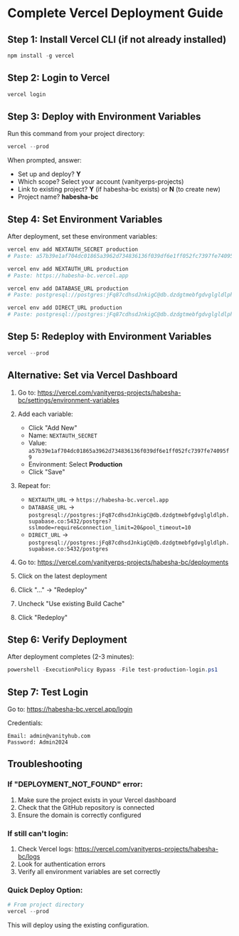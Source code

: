 # Complete Vercel Deployment Guide

## Step 1: Install Vercel CLI (if not already installed)

```powershell
npm install -g vercel
```

## Step 2: Login to Vercel

```powershell
vercel login
```

## Step 3: Deploy with Environment Variables

Run this command from your project directory:

```powershell
vercel --prod
```

When prompted, answer:
- Set up and deploy? **Y**
- Which scope? Select your account (vanityerps-projects)
- Link to existing project? **Y** (if habesha-bc exists) or **N** (to create new)
- Project name? **habesha-bc**

## Step 4: Set Environment Variables

After deployment, set these environment variables:

```powershell
vercel env add NEXTAUTH_SECRET production
# Paste: a57b39e1af704dc01865a3962d734836136f039df6e1ff052fc7397fe74095f9

vercel env add NEXTAUTH_URL production
# Paste: https://habesha-bc.vercel.app

vercel env add DATABASE_URL production
# Paste: postgresql://postgres:jFq87cdhsdJnkigC@db.dzdgtmebfgdvglgldlph.supabase.co:5432/postgres?sslmode=require&connection_limit=20&pool_timeout=10

vercel env add DIRECT_URL production
# Paste: postgresql://postgres:jFq87cdhsdJnkigC@db.dzdgtmebfgdvglgldlph.supabase.co:5432/postgres
```

## Step 5: Redeploy with Environment Variables

```powershell
vercel --prod
```

## Alternative: Set via Vercel Dashboard

1. Go to: https://vercel.com/vanityerps-projects/habesha-bc/settings/environment-variables

2. Add each variable:
   - Click "Add New"
   - Name: `NEXTAUTH_SECRET`
   - Value: `a57b39e1af704dc01865a3962d734836136f039df6e1ff052fc7397fe74095f9`
   - Environment: Select **Production**
   - Click "Save"

3. Repeat for:
   - `NEXTAUTH_URL` → `https://habesha-bc.vercel.app`
   - `DATABASE_URL` → `postgresql://postgres:jFq87cdhsdJnkigC@db.dzdgtmebfgdvglgldlph.supabase.co:5432/postgres?sslmode=require&connection_limit=20&pool_timeout=10`
   - `DIRECT_URL` → `postgresql://postgres:jFq87cdhsdJnkigC@db.dzdgtmebfgdvglgldlph.supabase.co:5432/postgres`

4. Go to: https://vercel.com/vanityerps-projects/habesha-bc/deployments
5. Click on the latest deployment
6. Click "..." → "Redeploy"
7. Uncheck "Use existing Build Cache"
8. Click "Redeploy"

## Step 6: Verify Deployment

After deployment completes (2-3 minutes):

```powershell
powershell -ExecutionPolicy Bypass -File test-production-login.ps1
```

## Step 7: Test Login

Go to: https://habesha-bc.vercel.app/login

Credentials:
```
Email: admin@vanityhub.com
Password: Admin2024
```

## Troubleshooting

### If "DEPLOYMENT_NOT_FOUND" error:
1. Make sure the project exists in your Vercel dashboard
2. Check that the GitHub repository is connected
3. Ensure the domain is correctly configured

### If still can't login:
1. Check Vercel logs: https://vercel.com/vanityerps-projects/habesha-bc/logs
2. Look for authentication errors
3. Verify all environment variables are set correctly

### Quick Deploy Option:

```powershell
# From project directory
vercel --prod
```

This will deploy using the existing configuration.
